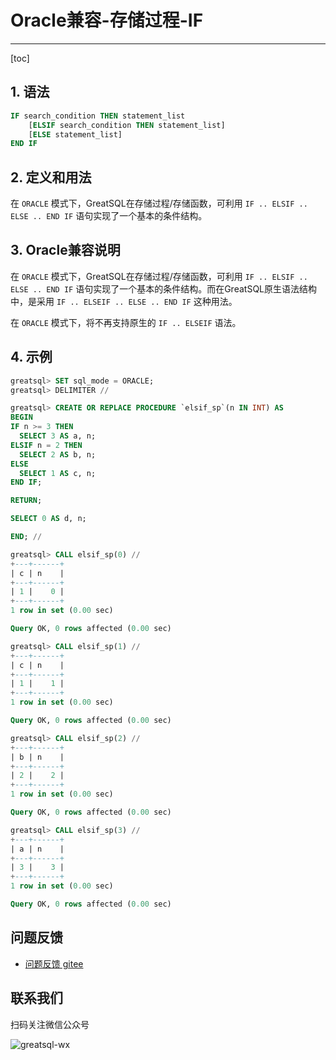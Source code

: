 # Oracle兼容-存储过程-IF
---
[toc]

## 1. 语法

```sql
IF search_condition THEN statement_list
    [ELSIF search_condition THEN statement_list]
    [ELSE statement_list]
END IF
```

## 2. 定义和用法

在 `ORACLE` 模式下，GreatSQL在存储过程/存储函数，可利用 `IF .. ELSIF .. ELSE .. END IF` 语句实现了一个基本的条件结构。

## 3. Oracle兼容说明

在 `ORACLE` 模式下，GreatSQL在存储过程/存储函数，可利用 `IF .. ELSIF .. ELSE .. END IF` 语句实现了一个基本的条件结构。而在GreatSQL原生语法结构中，是采用 `IF .. ELSEIF .. ELSE .. END IF` 这种用法。

在 `ORACLE` 模式下，将不再支持原生的 `IF .. ELSEIF` 语法。

## 4. 示例


```sql
greatsql> SET sql_mode = ORACLE;
greatsql> DELIMITER //

greatsql> CREATE OR REPLACE PROCEDURE `elsif_sp`(n IN INT) AS
BEGIN
IF n >= 3 THEN
  SELECT 3 AS a, n;
ELSIF n = 2 THEN
  SELECT 2 AS b, n;
ELSE 
  SELECT 1 AS c, n;
END IF;

RETURN;

SELECT 0 AS d, n;

END; //

greatsql> CALL elsif_sp(0) //
+---+------+
| c | n    |
+---+------+
| 1 |    0 |
+---+------+
1 row in set (0.00 sec)

Query OK, 0 rows affected (0.00 sec)

greatsql> CALL elsif_sp(1) //
+---+------+
| c | n    |
+---+------+
| 1 |    1 |
+---+------+
1 row in set (0.00 sec)

Query OK, 0 rows affected (0.00 sec)

greatsql> CALL elsif_sp(2) //
+---+------+
| b | n    |
+---+------+
| 2 |    2 |
+---+------+
1 row in set (0.00 sec)

Query OK, 0 rows affected (0.00 sec)

greatsql> CALL elsif_sp(3) //
+---+------+
| a | n    |
+---+------+
| 3 |    3 |
+---+------+
1 row in set (0.00 sec)

Query OK, 0 rows affected (0.00 sec)
```



**问题反馈**
---
- [问题反馈 gitee](https://gitee.com/GreatSQL/GreatSQL-Manual/issues)


**联系我们**
---

扫码关注微信公众号

![greatsql-wx](../greatsql-wx.jpg)
